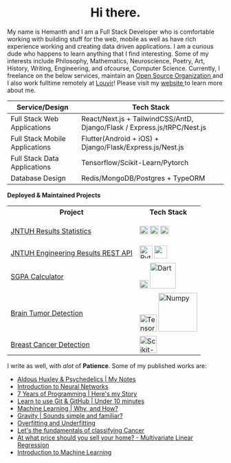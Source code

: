 <p align="center">
    <h1 align="center"> Hi there.</h1>
</p>

My name is Hemanth and I am a Full Stack Developer who is comfortable working
with building stuff for the web, mobile as well as have rich experience working
and creating data driven applications. I am a curious dude who happens to learn
anything that I find interesting. Some of my interests include Philosophy,
Mathematics, Neuroscience, Poetry, Art, History, Writing, Engineering, and
ofcourse, Computer Science. Currently, I freelance on the below services,
maintain an [ Open Source Organization
](https://github.com/jntuh-results-services) and I also work fulltime remotely
at [Louvir](https://louvir.com)! Please visit my [ website
](https://hemanth-kotagiri.github.io/) to learn more about me.

| Service/Design                 | Tech Stack                                                               |
| ------------------------------ | ------------------------------------------------------------------------ |
| Full Stack Web Applications    | React/Next.js + TailwindCSS/AntD, Django/Flask / Express.js/tRPC/Nest.js |
| Full Stack Mobile Applications | Flutter(Android + iOS) + Django/Flask/Express.js/Nest.js                 |
| Full Stack Data Applications   | Tensorflow/Scikit-Learn/Pytorch                                          |
| Database Design                | Redis/MongoDB/Postgres + TypeORM                                         |

**Deployed & Maintained Projects**

<table>
  <tr>
    <th>Project</th>
    <th>Tech Stack</th>
  </tr>
  <tr>
    <td>
      <a href="https://jntuh-results-stats.vercel.app/"
        >JNTUH Results Statistics</a
      >
    </td>
    <td>
      <p align="left">
        <img
          width="20px"
          src="https://upload.wikimedia.org/wikipedia/commons/thumb/a/a7/React-icon.svg/1280px-React-icon.svg.png"
        />
        <img
          width="20px"
          src="https://camo.githubusercontent.com/e1e113df83e7731fdb90f6f0ab2eeb155fd1b48c27d99814dcf1c23c0acdc6a2/68747470733a2f2f6173736574732e76657263656c2e636f6d2f696d6167652f75706c6f61642f76313636323133303535392f6e6578746a732f49636f6e5f6461726b5f6261636b67726f756e642e706e67"
        />
        <img
          alt="TypeScript"
          width="20px"
          src="https://upload.wikimedia.org/wikipedia/commons/thumb/f/f5/Typescript.svg/800px-Typescript.svg.png"
        />
      </p>
    </td>
  </tr>
  <tr>
    <td>
      <a href="https://github.com/hemanth-kotagiri/sgpa-rest-api"
        >JNTUH Engineering Results REST API</a
      >
    </td>
    <td>
      <img alt = "Python" width="30px" src =
      https://upload.wikimedia.org/wikipedia/commons/thumb/c/c3/Python-logo-notext.svg/800px-Python-logo-notext.svg.png>
      <img
        src="https://avatars.githubusercontent.com/u/1529926?s=200&v=4"
        width="30px"
        alt=""
      />
      <img
        src="https://camo.githubusercontent.com/ef586370df1a59b096f5a0766b933533b7a5e5d8ab488707ed8683138ea608e1/68747470733a2f2f696d672e736869656c64732e696f2f62616467652f666c61736b2d626c61636b2e7376673f7374796c653d666f722d7468652d6261646765266c6f676f3d666c61736b"
        alt=""
      />
    </td>
  </tr>
  <tr>
    <td>
      <a href="https://github.com/hemanth-kotagiri/sgpa-calculator"
        >SGPA Calculator</a
      >
    </td>
    <td>
      <img
        alt="Flutter"
        width="20"
        src="https://avatars.githubusercontent.com/u/14101776?s=200&v=4"
      />
  <img
    alt="Dart"
    width="60"
    src="https://upload.wikimedia.org/wikipedia/commons/thumb/f/fe/Dart_programming_language_logo.svg/220px-Dart_programming_language_logo.svg.png"
  />
    </td>
  </tr>

  <tr>
    <td>
      <a href="https://github.com/hemanth-kotagiri/brain-tumor-detection"
        >Brain Tumor Detection</a
      >
    </td>
    <td>
      <img alt = "Tensorflow" width="40px" src =
      https://upload.wikimedia.org/wikipedia/commons/thumb/a/ab/TensorFlow_logo.svg/800px-TensorFlow_logo.svg.png>
      <img
        alt="Numpy"
        width="90px"
        src="https://upload.wikimedia.org/wikipedia/commons/thumb/3/31/NumPy_logo_2020.svg/220px-NumPy_logo_2020.svg.png"
      />
    </td>
  </tr>
  <tr>
    <td>
      <a href="https://github.com/hemanth-kotagiri/breast_cancer_detection"
        >Breast Cancer Detection</a
      >
    </td>
    <td>
      <img alt = "Scikit-Learn" width="40px" src =
      https://scikit-learn.org/stable/_static/scikit-learn-logo-small.png />
    </td>
  </tr>
</table>

<p>
I write as well, with <i>alot</i> of <b>Patience</b>. Some of my published works are:
</p>

- [Aldous Huxley & Psychedelics | My Notes](https://hemanth-kotagiri43.medium.com/aldous-huxley-psychedelics-my-notes-dc2c48e02460)
- [Introduction to Neural Networks](https://hemanth-kotagiri43.medium.com/introduction-to-neural-networks-b707750018ad)
- [7 Years of Programming | Here's my Story](https://hemanth-kotagiri43.medium.com/7-years-of-programming-heres-my-story-d3dc6c1bf19f)
- [Learn to use Git & GitHub | Under 10 minutes](https://medium.com/geekculture/learn-to-use-git-github-under-10-minutes-3791188e7c5f)
- [Machine Learning | Why, and How?](https://hemanth-kotagiri43.medium.com/machine-learning-why-and-how-f528641dae0a)
- [Gravity | Sounds simple and familiar?](https://hemanth-kotagiri43.medium.com/gravity-sounds-simple-and-familiar-6efa35bcdcdf)
- [Overfitting and Underfitting](https://medium.com/analytics-vidhya/overfitting-and-underfitting-d04dbd985577)
- [Let's the fundamentals of classifying Cancer](https://hemanth-kotagiri43.medium.com/lets-learn-the-fundamentals-of-classifying-cancer-logistic-regression-20a1dd24e570)
- [At what price should you sell your home? - Multivariate Linear Regression](https://medium.com/mlearning-ai/at-what-price-should-you-sell-your-home-multivariate-linear-regression-a6824ec172b1)
- [Introduction to Machine Learning](https://hemanth-kotagiri43.medium.com/introduction-to-machine-learning-30a50cdec18e)

<!-- <details> -->
<!-- <summary>Developer Statistics</summary> -->
<!-- <p align="center"> -->
<!--   <a target="_blank" href="https://wakatime.com/@b7310673-8836-4be4-94e5-219b9fe9f34f"> -->
<!--     <img src="https://wakatime.com/badge/user/b7310673-8836-4be4-94e5-219b9fe9f34f.svg" alt="Total time coded since May 21 2021" /> -->
<!--   </a> -->
<!-- </p> -->
<!-- <p align="center"> -->
<!--     <img width="400" src="https://wakatime.com/share/@hemanth43/24757253-5dc0-4a16-991a-4af1c7cb921d.svg"> -->
<!--     <img width="400" src="https://wakatime.com/share/@hemanth43/80d28707-78c4-42c7-a584-282ab21776ae.svg"> -->
<!--     <img width="400" src="https://wakatime.com/share/@hemanth43/f396d079-16ff-4579-8b81-274c4da10080.svg"> -->
<!--     <img width="400" src="https://wakatime.com/share/@hemanth43/a42084b5-b8a3-4621-a651-6ebeda712720.svg"> -->
<!--     <img src="https://github-readme-stats.vercel.app/api?username=hemanth-kotagiri&theme=gruvbox&count_private=true&show_icons=true"> -->
<!-- <p> -->
<!-- <p align="center"> -->
<!--     Visitors Count <br /> -->
<!--     <img src="https://profile-counter.glitch.me/{hemanth-kotagiri}/count.svg"> -->
<!-- </p> -->
<!---->
<!-- <p align="center"> -->
<!--     <img src="https://githubactivitygraph.herokuapp.com/graph?username=hemanth-kotagiri&theme=redical"> -->
<!-- </p> -->
<!---->
<!-- <h3 align="center"> Languages and Tools </h3> -->
<!---->
<!-- <p align="left"> -->
<!--   <img -->
<!--     alt="Vim" -->
<!--     width="40px" -->
<!--     src="https://raw.githubusercontent.com/github/explore/80688e429a7d4ef2fca1e82350fe8e3517d3494d/topics/vim/vim.png" -->
<!--   /> -->
<!--   <img -->
<!--     alt="GitHub" -->
<!--     width="40px" -->
<!--     src="https://raw.githubusercontent.com/github/explore/78df643247d429f6cc873026c0622819ad797942/topics/github/github.png" -->
<!--   /> -->
<!--   <img -->
<!--     alt="Git" -->
<!--     width="40px" -->
<!--     src="https://raw.githubusercontent.com/github/explore/80688e429a7d4ef2fca1e82350fe8e3517d3494d/topics/git/git.png" -->
<!--   /> -->
<!-- <img width="50px" src="https://raw.githubusercontent.com/Neikan/Neikan/master/img/icons/NextJS.svg"> -->
<!-- <img width="50px" src="https://raw.githubusercontent.com/Neikan/Neikan/master/img/icons/React.svg"> -->
<!-- <img width="50px" src="https://avatars.githubusercontent.com/u/67109815?s=200&v=4"> -->
<!-- <img width="50px" src="https://www.chartjs.org/img/chartjs-logo.svg"> -->
<!--   <img -->
<!--     alt="TypeScript" -->
<!--     width="40px" -->
<!--     src="https://raw.githubusercontent.com/github/explore/80688e429a7d4ef2fca1e82350fe8e3517d3494d/topics/typescript/typescript.png" -->
<!--   /> -->
<!--   <img -->
<!--     alt="Flutter" -->
<!--     width="40" -->
<!--     src="https://avatars.githubusercontent.com/u/14101776?s=200&v=4" -->
<!--   /> -->
<!--   <img -->
<!--     alt="Dart" -->
<!--     width="120" -->
<!--     src="https://upload.wikimedia.org/wikipedia/commons/thumb/f/fe/Dart_programming_language_logo.svg/220px-Dart_programming_language_logo.svg.png" -->
<!--   /> -->
<!--   <img alt = "Python" width="40px" src = -->
<!--   https://raw.githubusercontent.com/github/explore/80688e429a7d4ef2fca1e82350fe8e3517d3494d/topics/python/python.png -->
<!--   /> -->
<!--   <img -->
<!--     alt="Java" -->
<!--     width="30px" -->
<!--     src="https://upload.wikimedia.org/wikipedia/en/thumb/3/30/Java_programming_language_logo.svg/800px-Java_programming_language_logo.svg.png" -->
<!--   /> -->
<!--   <img -->
<!--     alt="C" -->
<!--     width="40px" -->
<!--     src="https://www.techbaz.org/Course/img/c-logo.png" -->
<!--   /> -->
<!--   <img -->
<!--     alt="C++" -->
<!--     width="40px" -->
<!--     src="https://upload.wikimedia.org/wikipedia/commons/thumb/1/18/ISO_C%2B%2B_Logo.svg/306px-ISO_C%2B%2B_Logo.svg.png" -->
<!--   /> -->
<!--   <img alt = "Scikit-Learn" width="40px" src = -->
<!--   https://raw.githubusercontent.com/github/explore/80688e429a7d4ef2fca1e82350fe8e3517d3494d/topics/scikit-learn/scikit-learn.png -->
<!--   /> <img alt = "Tensorflow" width="40px" src = -->
<!--   https://raw.githubusercontent.com/github/explore/80688e429a7d4ef2fca1e82350fe8e3517d3494d/topics/tensorflow/tensorflow.png -->
<!--   /> -->
<!--   <img -->
<!--     alt="Pandas" -->
<!--     width="100px" -->
<!--     src="https://upload.wikimedia.org/wikipedia/commons/e/ed/Pandas_logo.svg" -->
<!--   /> -->
<!--   <img alt = "Numpy" width="90px" src ="https://upload.wikimedia.org/wikipedia/commons/thumb/3/31/NumPy_logo_2020.svg/220px-NumPy_logo_2020.svg.png"> -->
<!--   <img alt = "Matplotlib" width = -->
<!--   "100px" src = -->
<!--   https://camo.githubusercontent.com/7cc5c1ce50d19bb148f96ffcb9b762201ad5e518/68747470733a2f2f6d6174706c6f746c69622e6f72672f5f7374617469632f6c6f676f322e737667 -->
<!--   /> -->
<!--   <img -->
<!--     alt="HTML5" -->
<!--     width="40px" -->
<!--     src="https://raw.githubusercontent.com/github/explore/80688e429a7d4ef2fca1e82350fe8e3517d3494d/topics/html/html.png" -->
<!--   /> -->
<!--   <img -->
<!--     alt="CSS3" -->
<!--     width="40px" -->
<!--     src="https://raw.githubusercontent.com/github/explore/80688e429a7d4ef2fca1e82350fe8e3517d3494d/topics/css/css.png" -->
<!--   /> -->
<!--   <img -->
<!--     alt="JavaScript" -->
<!--     width="40px" -->
<!--     src="https://raw.githubusercontent.com/github/explore/80688e429a7d4ef2fca1e82350fe8e3517d3494d/topics/javascript/javascript.png" -->
<!--   /> -->
<!--   <img -->
<!--     alt="MySQL" -->
<!--     width="40px" -->
<!--     src="https://raw.githubusercontent.com/github/explore/80688e429a7d4ef2fca1e82350fe8e3517d3494d/topics/mysql/mysql.png" -->
<!--   /> -->
<!--   <img -->
<!--     alt="Visual Studio Code" -->
<!--     width="40px" -->
<!--     src="https://raw.githubusercontent.com/github/explore/80688e429a7d4ef2fca1e82350fe8e3517d3494d/topics/visual-studio-code/visual-studio-code.png" -->
<!--   /> -->
<!--   <img alt="Terminal" width="40px" -->
<!--   src="https://raw.githubusercontent.com/github/explore/80688e429a7d4ef2fca1e82350fe8e3517d3494d/topics/terminal/terminal.png" -->
<!--   /> -->
<!-- </p> -->
<!-- <p align="center"> -->
<!-- <img  width=30 src="https://upload.wikimedia.org/wikipedia/commons/thumb/a/a5/Archlinux-icon-crystal-64.svg/1024px-Archlinux-icon-crystal-64.svg.png"> -->
<!-- <h4 align="center" >I use Arch, btw.</h4> -->
<!-- </p> -->
<!-- </details> -->
